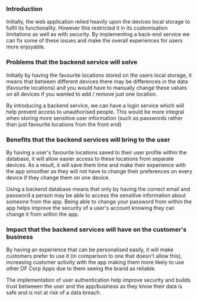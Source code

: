 ### Introduction

Initially, the web application relied heavily upon the devices local storage to fulfil its functionality. However this restricted it in its customisation limitations as well as with security. By implementing a back-end service we can fix some of these issues and make the overall experiences for users more enjoyable.

### Problems that the backend service will solve

Initially by having the favourite locations stored on the users local storage, it means that between different devices there may be differences in the data (favourite locations) and you would have to manually change these values on all devices if you wanted to add / remove just one location.

By introducing a backend service, we can have a login service which will help prevent access to unauthorised people. This would be more integral when storing more sensitive user information (such as passwords rather than just favourite locations from the front end)

### Benefits that the backend services will bring to the user

By having a user's favourite locations saved to their user profile within the database, it will allow easier access to these locations from separate devices. As a result, it will save them time and make their experience with the app smoother as they will not have to change their preferences on every device if they change them on one device.

Using a backend database means that only by having the correct email and password a person may be able to access the sensitive information about someone from the app. Being able to change your password from within the app helps improve the security of a user's account knowing they can change it from within the app.

### Impact that the backend services will have on the customer's business

By having an experience that can be personalised easily, it will make customers prefer to use it (in comparison to one that doesn't allow this), increasing customer activity with the app making them more likely to use other DF Corp Apps due to them seeing the brand as reliable.

The implementation of user authentication help improve security and builds trust betweeen the user and the app/business as they know their data is safe and is not at risk of a data breach.
